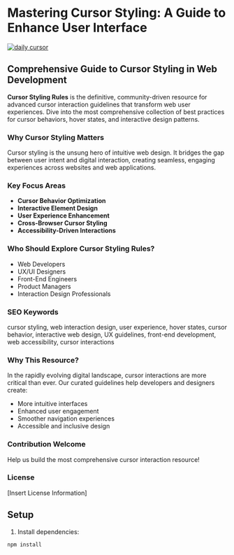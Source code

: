 # Mastering Cursor Styling: A Guide to Enhance User Interface
[![daily cursor](https://cdn.rawgit.com/sindresorhus/awesome/d7305f38d29fed78fa85652e3a63e154dd8e8829/media/badge.svg)]()

## Comprehensive Guide to Cursor Styling in Web Development

**Cursor Styling Rules** is the definitive, community-driven resource for advanced cursor interaction guidelines that transform web user experiences. Dive into the most comprehensive collection of best practices for cursor behaviors, hover states, and interactive design patterns.

### Why Cursor Styling Matters

Cursor styling is the unsung hero of intuitive web design. It bridges the gap between user intent and digital interaction, creating seamless, engaging experiences across websites and web applications.

### Key Focus Areas

- **Cursor Behavior Optimization**
- **Interactive Element Design**
- **User Experience Enhancement**
- **Cross-Browser Cursor Styling**
- **Accessibility-Driven Interactions**

### Who Should Explore Cursor Styling Rules?

- Web Developers
- UX/UI Designers
- Front-End Engineers
- Product Managers
- Interaction Design Professionals

### SEO Keywords

cursor styling, web interaction design, user experience, hover states, cursor behavior, interactive web design, UX guidelines, front-end development, web accessibility, cursor interactions

### Why This Resource?

In the rapidly evolving digital landscape, cursor interactions are more critical than ever. Our curated guidelines help developers and designers create:

- More intuitive interfaces
- Enhanced user engagement
- Smoother navigation experiences
- Accessible and inclusive design

### Contribution Welcome

Help us build the most comprehensive cursor interaction resource! 

### License

[Insert License Information]

## Setup

1. Install dependencies:
```bash
npm install
``` 